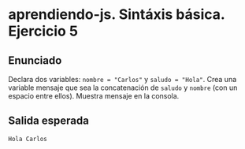 # aprendiendo-js. Sintáxis básica. Ejercicio 5
## Enunciado
Declara dos variables: `nombre = "Carlos"` y `saludo = "Hola"`.
Crea una variable mensaje que sea la concatenación de `saludo` y `nombre` (con un espacio entre ellos).
Muestra mensaje en la consola.

## Salida esperada
```shell
Hola Carlos
```